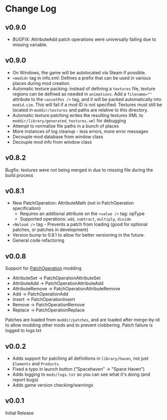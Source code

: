 # Change Log
## v0.9.0
- BUGFIX: AttributeAdd patch operations were universally failing due to missing variable.

## v0.9.0
- On Windows, the game will be autolocated via Steam if possible.
- `<modid>` tag in info.xml: Defines a prefix that can be used in various places during mod creation.
- Automatic texture packing: instead of defining a `textures` file, texture regions can be defined as needed in `animations`. Add a `filename=""` attribute to the `<assetPos />` tag, and it will be packed automatically into `modid.cim`. This will fail if a mod ID is not specified. Textures must still be located in `moddir/textures` and paths are relative to this directory.
- Automatic texture patching writes the resulting textures XML to `moddir/library/generated_textures.xml` for debugging
- Attempt to normalize file paths in a bunch of places
- More instances of log cleanup - less errors, more error messages
- Decouple mod database from window class
- Decouple mod info from window class

## v0.8.2
Bugfix: textures were not being merged in due to missing file during the build process

## v0.8.1
- New PatchOperation: AttributeMath (not in PatchOperation specification)
  - Requires an addtional attribute on the `<value />` tag: opType
  - Supported operations: `add`, `subtract`, `multiply`, `divide`
- `<Noload />` tag - Prevents a patch from loading (good for optional patches, or patches in development)
- Version bump to 0.8.1 to allow for better versioning in the future.
- General code refactoring

## v0.0.8
Support for [PatchOperation][1] modding
- AttributeSet -> PatchOperationAttributeSet
- AttributeAdd -> PatchOperationAttributeAdd
- AttributeRemove -> PatchOperationAttributeRemove
- Add -> PatchOperationAdd
- Insert -> PatchOperationInsert
- Remove -> PatchOperationRemove
- Replace -> PatchOperationReplace

Patches are loaded from `moddir/patches`, and are loaded after merge-by-id to allow modding other mods and to prevent clobbering.
Patch failure is logged to logs.txt

## v0.0.2
- Adds support for patching all definitions in `library/haven`, not just `Elements` and `Products`.
- Fixed a typo in launch button ("Spacehaven" -> "Space Haven")
- Adds logging to `mods/logs.txt` so you can see what it's doing (and report bugs)
- Adds game version checking/warnings

## v0.0.1
Initial Release


[1]: <https://rimworldwiki.com/wiki/Modding_Tutorials/PatchOperations>
